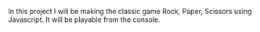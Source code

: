 In this project I will be making the classic game Rock, Paper, Scissors using Javascript. It will be playable from the console.
